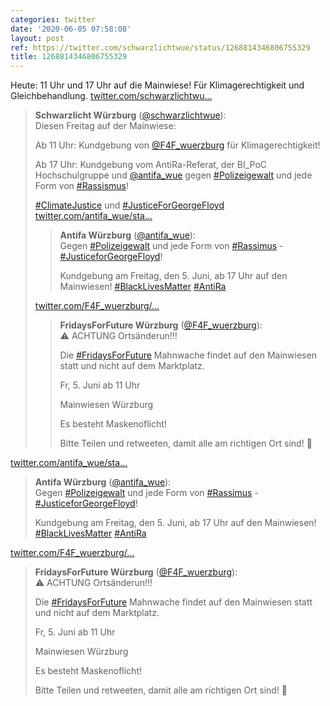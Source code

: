 ```yaml
---
categories: twitter
date: '2020-06-05 07:58:08'
layout: post
ref: https://twitter.com/schwarzlichtwue/status/1268814346806755329
title: 1268814346806755329
---
```

Heute: 11 Uhr und 17 Uhr auf die Mainwiese! Für Klimagerechtigkeit und Gleichbehandlung. [twitter.com/schwarzlichtwu…](https://twitter.com/schwarzlichtwue/status/1268297413900582921)
> <b>Schwarzlicht Würzburg</b> ([@schwarzlichtwue](https://twitter.com/schwarzlichtwue)):  
>Diesen Freitag auf der Mainwiese:  
>  
>Ab 11 Uhr: Kundgebung von [@F4F_wuerzburg](https://twitter.com/F4F_wuerzburg) für Klimagerechtigkeit!  
>  
>Ab 17 Uhr: Kundgebung vom AntiRa-Referat, der BI_PoC Hochschulgruppe und [@antifa_wue](https://twitter.com/antifa_wue) gegen [#Polizeigewalt](/t/polizeigewalt) und jede Form von [#Rassismus](/t/rassismus)!  
>  
>  
>  
>[#ClimateJustice](/t/climatejustice) und [#JusticeForGeorgeFloyd](/t/justiceforgeorgefloyd)   
>[twitter.com/antifa_wue/sta…](https://twitter.com/antifa_wue/status/1268170861758070784?s=19)  
>> <b>Antifa Würzburg</b> ([@antifa_wue](https://twitter.com/antifa_wue)):    
>>Gegen [#Polizeigewalt](/t/polizeigewalt) und jede Form von [#Rassimus](/t/rassimus) - [#JusticeforGeorgeFloyd](/t/justiceforgeorgefloyd)!    
>>    
>>    
>>    
>>Kundgebung am Freitag, den 5. Juni, ab 17 Uhr auf den Mainwiesen! [#BlackLivesMatter](/t/blacklivesmatter) [#AntiRa](/t/antira)     
>  
>  
>[twitter.com/F4F_wuerzburg/…](https://twitter.com/F4F_wuerzburg/status/1268279703527358466?s=19)  
>> <b>FridaysForFuture Würzburg</b> ([@F4F_wuerzburg](https://twitter.com/F4F_wuerzburg)):    
>>⚠️ ACHTUNG Ortsänderun!!!    
>>    
>>    
>>    
>>Die [#FridaysForFuture](/t/fridaysforfuture) Mahnwache findet auf den Mainwiesen statt und nicht auf dem Marktplatz.    
>>    
>>    
>>    
>>Fr, 5. Juni ab 11 Uhr    
>>    
>>Mainwiesen Würzburg     
>>    
>>Es besteht Maskenoflicht!    
>>    
>>    
>>    
>>Bitte Teilen und retweeten, damit alle am richtigen Ort sind! 🔁     
>  
>  


[twitter.com/antifa_wue/sta…](https://twitter.com/antifa_wue/status/1268170861758070784?s=19)
> <b>Antifa Würzburg</b> ([@antifa_wue](https://twitter.com/antifa_wue)):  
>Gegen [#Polizeigewalt](/t/polizeigewalt) und jede Form von [#Rassimus](/t/rassimus) - [#JusticeforGeorgeFloyd](/t/justiceforgeorgefloyd)!  
>  
>  
>  
>Kundgebung am Freitag, den 5. Juni, ab 17 Uhr auf den Mainwiesen! [#BlackLivesMatter](/t/blacklivesmatter) [#AntiRa](/t/antira)   


[twitter.com/F4F_wuerzburg/…](https://twitter.com/F4F_wuerzburg/status/1268279703527358466?s=19)
> <b>FridaysForFuture Würzburg</b> ([@F4F_wuerzburg](https://twitter.com/F4F_wuerzburg)):  
>⚠️ ACHTUNG Ortsänderun!!!  
>  
>  
>  
>Die [#FridaysForFuture](/t/fridaysforfuture) Mahnwache findet auf den Mainwiesen statt und nicht auf dem Marktplatz.  
>  
>  
>  
>Fr, 5. Juni ab 11 Uhr  
>  
>Mainwiesen Würzburg   
>  
>Es besteht Maskenoflicht!  
>  
>  
>  
>Bitte Teilen und retweeten, damit alle am richtigen Ort sind! 🔁   

